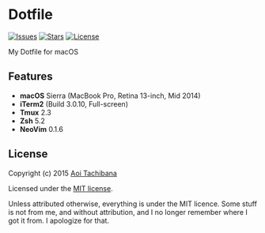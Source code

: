 # Dotfile

[![Issues](https://img.shields.io/github/issues/39e/dotfiles.svg?style=flat-square)](https://github.com/39e/dotfiles/issues)
[![Stars](https://img.shields.io/github/stars/39e/dotfiles.svg?style=flat-square)](https://github.com/39e/dotfiles/stargazers)
[![License](https://img.shields.io/badge/license-MIT-blue.svg?style=flat-square)](LICENSE)

My Dotfile for macOS

## Features

- **macOS** Sierra (MacBook Pro, Retina 13-inch, Mid 2014)
- **iTerm2** (Build 3.0.10, Full-screen)
- **Tmux** 2.3
- **Zsh** 5.2
- **NeoVim** 0.1.6

## License

Copyright (c) 2015 [Aoi Tachibana](https://ress.mit-license.org/2015)

Licensed under the [MIT license](LICENSE).

Unless attributed otherwise, everything is under the MIT licence. 
Some stuff is not from me, and without attribution, and I no longer remember where I got it from. 
I apologize for that.

<!-- :vim:foldmethod=expr: -->
